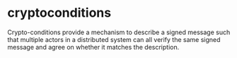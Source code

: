 # cryptoconditions
Crypto-conditions provide a mechanism to describe a signed message such that multiple actors in a distributed system can all verify the same signed message and agree on whether it matches the description.

